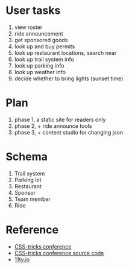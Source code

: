 # User tasks
1. view roster
2. ride announcement
3. get sponsored goods
4. look up and buy permits
5. look up restaurant locations, search near
6. look up trail system info
7. look up parking info
8. look up weather info
9. decide whether to bring lights (sunset time)

# Plan
1. phase 1, a static site for readers only
2. phase 2, + ride announce tools
3. phase 3, + content studio for changing json

# Schema
1. Trail system
2. Parking lot
3. Restaurant
4. Sponsor
5. Team member
6. Ride

# Reference
- [CSS-tricks conference](https://github.com/CSS-Tricks/conferences)
- [CSS-tricks conference source code](https://github.com/CSS-Tricks/conferences)
- [11ty.io](https://www.11ty.io/)
